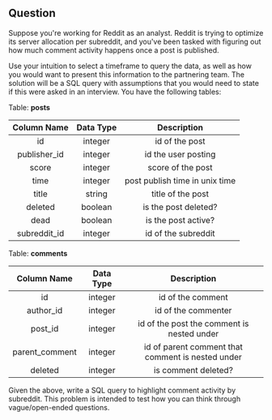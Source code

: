 ## Question
Suppose you're working for Reddit as an analyst. Reddit is trying to optimize its server allocation per subreddit, and you've been tasked with figuring out how much comment activity happens once a post is published.

Use your intuition to select a timeframe to query the data, as well as how you would want to present this information to the partnering team. The solution will be a SQL query with assumptions that you would need to state if this were asked in an interview. You have the following tables:

Table: **posts**

|  Column Name | Data Type |           Description          |
|:------------:|:---------:|:------------------------------:|
|      id      |  integer  |         id of the post         |
| publisher_id |  integer  |       id the user posting      |
|     score    |  integer  |        score of the post       |
|     time     |  integer  | post publish time in unix time |
|     title    |   string  |        title of the post       |
|    deleted   |  boolean  |      is the post deleted?      |
|     dead     |  boolean  |       is the post active?      |
| subreddit_id |  integer  |       id of the subreddit      |

Table: **comments**

|   Column Name  | Data Type |                    Description                    |
|:--------------:|:---------:|:-------------------------------------------------:|
|       id       |  integer  |                 id of the comment                 |
|    author_id   |  integer  |                id of the commenter                |
|     post_id    |  integer  |     id of the post the comment is nested under    |
| parent_comment |  integer  | id of parent comment that comment is nested under |
|     deleted    |  integer  |                is comment deleted?                |

Given the above, write a SQL query to highlight comment activity by subreddit. This problem is intended to test how you can think through vague/open-ended questions.

<!-- ## Solution
The first thing we need to decide is what period we want to analyze. I'm going to say that a post needs to be active for at least 2 hours, and we're going to look at the last 30 days of posts. The query below selects all posts with this criteria.

```
SELECT
  subreddit_id,
  id,
  time
FROM posts
WHERE time <= TIME_NOW() - 60*60*2
 AND time >= TIME_NOW() - 60*60*24*30
```

Since our goal is to optimize server allocation per subreddit, I'm going to aggregate comment activity per subreddit and show the top active subreddits. I'm going to determine how 'active' a subreddit is based on # of comments per day. This of course could be defined a number of ways, but we could easily change our baseline query based on our partner's definition. Proceeding with this assumption, we next need to join the 'posts' table with the 'comments' table. Remember, we only want comments made within 2 hours of the publish time of the post.

```
SELECT DISTINCT
  posts.subreddit_id,
  posts.id as post_id,
  posts.time,
  comments.id as comments_id
FROM posts as posts
  # we're doing a left join so we don't exclude posts that don't have comments
  LEFT JOIN comments as comments
     ON posts.id = comments.post_id
     # we're only joining comments that were posted within 2
     # hours of the post publish time
     AND posts.time + 60*60*2 >= comments.time
WHERE posts.time <= TIME_NOW() - 60*60*2
 AND posts.time >= TIME_NOW() - 60*60*24*30
```

Lastly, we're going to aggregate each the number of comments by the post_id, subreddit_id, and date. Then, on top of that aggregation, we're going to sum the number of comments by each day and subreddit. This will yield the number comments per day per subreddit.

```
SELECT
  subreddit_id,
  date,
  SUM(num_comments_in_2_hours) as num_comments_per_day
FROM(
 SELECT
     subreddit_id,
     post_id,
     DATE_TRUNC(DATE(posts.time), day) as date,
     COUNT(distinct comments_id) as num_comments_in_2_hours
 FROM(
     SELECT DISTINCT
         posts.subreddit_id,
         posts.id as post_id,
         posts.time,
         comments.id as comments_id
     FROM posts as posts
         LEFT JOIN comments as comments
             ON posts.id = comments.post_id
             AND posts.time + 60*60*2 >= comments.time
     WHERE posts.time <= TIME_NOW() - 60*60*2
         AND posts.time >= TIME_NOW() - 60*60*24*30
     )
 GROUP BY 1, 2, 3
 )
GROUP BY 1, 2
```

Part of this question is figuring out "how to present this information to a partner team." I would initially present this by classifying each subreddit by activity level (possibly high, medium, low or maybe using a 10 point scale -- it depends on what the data distribution looks like). Within each activity level, I would then classify the activity distribution visually by using a box and whisker plot. If the partner needs more information, then I would work with them to figure out what else they would need to answer the questions at hand. -->
